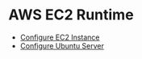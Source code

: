 # AWS EC2 Runtime

- [Configure EC2 Instance](./aws/ec2.md)
- [Configure Ubuntu Server](./aws/ubuntu.md)
